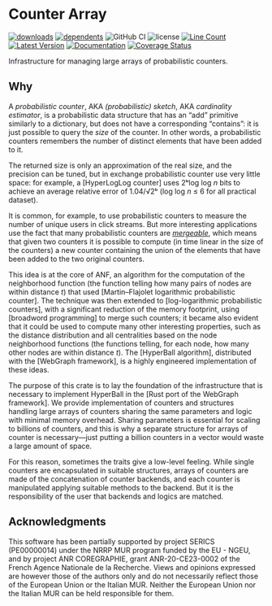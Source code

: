 # Counter Array

[![downloads](https://img.shields.io/crates/d/counter-array)](https://crates.io/crates/counter-array)
[![dependents](https://img.shields.io/librariesio/dependents/cargo/counter-array)](https://crates.io/crates/counter-array/reverse_dependencies)
![GitHub CI](https://github.com/vigna/counter-array-rs/actions/workflows/rust.yml/badge.svg)
![license](https://img.shields.io/crates/l/counter-array)
[![Line Count](https://tokei.rs/b1/github/vigna/counter-array-rs?type=Rust,Python)](https://github.com/vigna/counter-array-rs)
[![Latest Version](https://img.shields.io/crates/v/counter-array.svg)](https://crates.io/crates/counter-array)
[![Documentation](https://docs.rs/counter-array/badge.svg)](https://docs.rs/counter-array)
[![Coverage Status](https://coveralls.io/repos/github/vigna/counter-array-rs/badge.svg?branch=main)](https://coveralls.io/github/vigna/counter-array-rs?branch=main)  

Infrastructure for managing large arrays of probabilistic counters.

## Why

A *probabilistic counter*, AKA *(probabilistic) sketch*, AKA *cardinality
estimator*, is a probabilistic data structure that has an “add” primitive
similarly to a dictionary, but does not have a corresponding “contains”: it is
just possible to query the *size* of the counter. In other words, a
probabilistic counters remembers the number of distinct elements that have been
added to it.

The returned size is only an approximation of the real size, and the precision
can be tuned, but in exchange probabilistic counter use very little space: for
example, a [HyperLogLog counter] uses 2ᵇlog log *n* bits to achieve an average
relative error of 1.04/√2ᵇ (log log *n* ≤ 6 for all practical dataset).

It is common, for example, to use probabilistic counters to measure the number
of unique users in click streams. But more interesting applications use the fact
that many probabilistic counters are *[mergeable]*, which means that given two
counters it is possible to compute (in time linear in the size of the counters)
a new counter containing the union of the elements that have been added to the
two original counters.

This idea is at the core of ANF, an algorithm for the computation of the
neighborhood function (the function telling how many pairs of nodes are within
distance *t*) that used [Martin–Flajolet logarithmic probabilistic counter]. The
technique was then extended to [log-logarithmic probabilistic counters], with a
significant reduction of the memory footprint, using [broadword programming] to
merge such counters; it became also evident that it could be used to compute
many other interesting properties, such as the distance distribution and all
centralities based on the node neighborhood functions (the functions telling,
for each node, how many other nodes are within distance *t*). The [HyperBall
algorithm], distributed with the [WebGraph framework], is a highly engineered
implementation of these ideas.

The purpose of this crate is to lay the foundation of the infrastructure that is
necessary to implement HyperBall in the [Rust port of the WebGraph framework].
We provide implementation of counters and structures handling large arrays of
counters sharing the same parameters and logic with minimal memory overhead.
Sharing parameters is essential for scaling to billions of counters, and this is
why a separate structure for arrays of counter is necessary—just putting a
billion counters in a vector would waste a large amount of space.

For this reason, sometimes the traits give a low-level feeling. While single
counters are encapsulated in suitable structures, arrays of counters are made of
the concatenation of counter backends, and each counter is manipulated applying
suitable methods to the backend. But it is the responsibility of the user that
backends and logics are matched.

## Acknowledgments

This software has been partially supported by project SERICS (PE00000014) under
the NRRP MUR program funded by the EU - NGEU, and by project ANR COREGRAPHIE,
grant ANR-20-CE23-0002 of the French Agence Nationale de la Recherche. Views and
opinions expressed are however those of the authors only and do not necessarily
reflect those of the European Union or the Italian MUR. Neither the European
Union nor the Italian MUR can be held responsible for them.

[mergeable]:
    <https://docs.rs/webgraph-algo/latest/webgraph-algo/traits/counter/trait.MergeCounterLogic.html>
